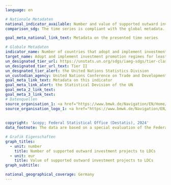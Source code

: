 ```yaml
---
language: en    

# Nationale Metadaten    
national_indicator_available: Number and value of supported outward investment projects to LDCs    
comparison_sdg: The time series is compliant with the global metadata.    

goal_meta_national_link_text: Metadata on the presented time series    

# Globale Metadaten    
indicator_name: Number of countries that adopt and implement investment promotion regimes for developing countries, including the least developed countries    
target_name: Adopt and implement investment promotion regimes for least developed countries    
un_designated_tier_url: https://unstats.un.org/sdgs/iaeg-sdgs/tier-classification/    
un_designated_tier_url_text: Tier II    
un_desgnated_tier_alert: the United Nations Statistics Division    
un_custodian_agency: United Nations Conference on Trade and Development (UNCTAD)    
goal_meta_link_text: Metadata on this indicator    
goal_meta_link_alert: the Statistical Devision of the UN    
goal_meta_2_link_text:     
goal_meta_3_link_text:         
# Datenquellen
source_organisation_1: <a href="https://www.bmwk.de/Navigation/EN/Home/home.html" target="_blank"> Federal Ministry for Economic Affairs and Climate Action </a>
source_organisation_logo_1: <a href="https://www.bmwk.de/Navigation/EN/Home/home.html" target="_blank"><img src="https://sdg-indikatoren.de/public/OrgImgEn/bmwk.png" alt="Logo bmwk" style="height:60px; width:148px"/></a>
    
    
copyright: '&copy; Federal Statistical Office (Destatis), 2024'    
data_footnote: The data are based on a special evaluation of the Federal Ministry of Economic Affairs and Climate Action and are not publicly available.    

# Grafik Eigenschaften    
graph_titles:
  - unit: number
    title: Number of supported outward investment projects to LDCs
  - unit: eur
    title: Value of supported outward investment projects to LDCs
graph_subtitle:     

national_geographical_coverage: Germany    
---
```


<span></span>